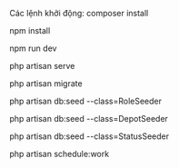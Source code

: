 Các lệnh khởi động:
composer install

npm install

npm run dev

php artisan serve


php artisan migrate

php artisan db:seed --class=RoleSeeder

php artisan db:seed --class=DepotSeeder

php artisan db:seed --class=StatusSeeder

	

php artisan schedule:work
